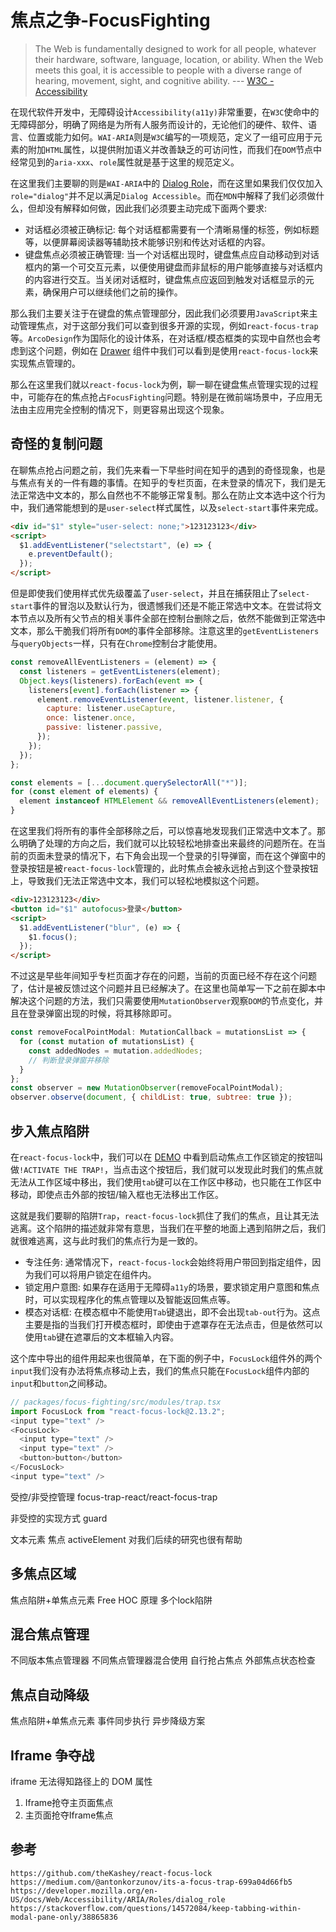 # 焦点之争-FocusFighting
> The Web is fundamentally designed to work for all people, whatever their hardware, software, language, location, or ability. When the Web meets this goal, it is accessible to people with a diverse range of hearing, movement, sight, and cognitive ability. --- [W3C - Accessibility](https://www.w3.org/mission/accessibility/)

在现代软件开发中，无障碍设计`Accessibility(a11y)`非常重要，在`W3C`使命中的无障碍部分，明确了网络是为所有人服务而设计的，无论他们的硬件、软件、语言、位置或能力如何。`WAI-ARIA`则是`W3C`编写的一项规范，定义了一组可应用于元素的附加`HTML`属性，以提供附加语义并改善缺乏的可访问性，而我们在`DOM`节点中经常见到的`aria-xxx`、`role`属性就是基于这里的规范定义。

在这里我们主要聊的则是`WAI-ARIA`中的 [Dialog Role](https://developer.mozilla.org/en-US/docs/Web/Accessibility/ARIA/Roles/dialog_role)，而在这里如果我们仅仅加入`role="dialog"`并不足以满足`Dialog Accessible`。而在`MDN`中解释了我们必须做什么，但却没有解释如何做，因此我们必须要主动完成下面两个要求:

* 对话框必须被正确标记: 每个对话框都需要有一个清晰易懂的标签，例如标题等，以便屏幕阅读器等辅助技术能够识别和传达对话框的内容。
* 键盘焦点必须被正确管理: 当一个对话框出现时，键盘焦点应自动移动到对话框内的第一个可交互元素，以便使用键盘而非鼠标的用户能够直接与对话框内的内容进行交互。当关闭对话框时，键盘焦点应返回到触发对话框显示的元素，确保用户可以继续他们之前的操作。

那么我们主要关注于在键盘的焦点管理部分，因此我们必须要用`JavaScript`来主动管理焦点，对于这部分我们可以查到很多开源的实现，例如`react-focus-trap`等。`ArcoDesign`作为国际化的设计体系，在对话框/模态框类的实现中自然也会考虑到这个问题，例如在 [Drawer](https://github.com/arco-design/arco-design/blob/07fc25/components/Drawer/index.tsx#L10) 组件中我们可以看到是使用`react-focus-lock`来实现焦点管理的。

那么在这里我们就以`react-focus-lock`为例，聊一聊在键盘焦点管理实现的过程中，可能存在的焦点抢占`FocusFighting`问题。特别是在微前端场景中，子应用无法由主应用完全控制的情况下，则更容易出现这个现象。


## 奇怪的复制问题
在聊焦点抢占问题之前，我们先来看一下早些时间在知乎的遇到的奇怪现象，也是与焦点有关的一件有趣的事情。在知乎的专栏页面，在未登录的情况下，我们是无法正常选中文本的，那么自然也不不能够正常复制。那么在防止文本选中这个行为中，我们通常能想到的是`user-select`样式属性，以及`select-start`事件来完成。

```html
<div id="$1" style="user-select: none;">123123123</div>
<script>
  $1.addEventListener("selectstart", (e) => {
    e.preventDefault();
  });
</script>
```

但是即使我们使用样式优先级覆盖了`user-select`，并且在捕获阻止了`select-start`事件的冒泡以及默认行为，很遗憾我们还是不能正常选中文本。在尝试将文本节点以及所有父节点的相关事件全部在控制台删除之后，依然不能做到正常选中文本，那么干脆我们将所有`DOM`的事件全部移除。注意这里的`getEventListeners`与`queryObjects`一样，只有在`Chrome`控制台才能使用。

```js
const removeAllEventListeners = (element) => {
  const listeners = getEventListeners(element);
  Object.keys(listeners).forEach(event => {
    listeners[event].forEach(listener => {
      element.removeEventListener(event, listener.listener, {
        capture: listener.useCapture,
        once: listener.once,
        passive: listener.passive,
      });
    });
  });
};

const elements = [...document.querySelectorAll("*")];
for (const element of elements) {
  element instanceof HTMLElement && removeAllEventListeners(element);
}
```

在这里我们将所有的事件全部移除之后，可以惊喜地发现我们正常选中文本了。那么明确了处理的方向之后，我们就可以比较轻松地排查出来最终的问题所在。在当前的页面未登录的情况下，右下角会出现一个登录的引导弹窗，而在这个弹窗中的登录按钮是被`react-focus-lock`管理的，此时焦点会被永远抢占到这个登录按钮上，导致我们无法正常选中文本，我们可以轻松地模拟这个问题。

```html
<div>123123123</div>
<button id="$1" autofocus>登录</button>
<script>
  $1.addEventListener("blur", (e) => {
    $1.focus();
  });
</script>
```

不过这是早些年间知乎专栏页面才存在的问题，当前的页面已经不存在这个问题了，估计是被反馈过这个问题并且已经解决了。在这里也简单写一下之前在脚本中解决这个问题的方法，我们只需要使用`MutationObserver`观察`DOM`的节点变化，并且在登录弹窗出现的时候，将其移除即可。

```js
const removeFocalPointModal: MutationCallback = mutationsList => {
  for (const mutation of mutationsList) {
    const addedNodes = mutation.addedNodes;
    // 判断登录弹窗并移除
  }
};
const observer = new MutationObserver(removeFocalPointModal);
observer.observe(document, { childList: true, subtree: true });
```

## 步入焦点陷阱
在`react-focus-lock`中，我们可以在 [DEMO](https://codesandbox.io/p/sandbox/5wmrwlvxv4) 中看到启动焦点工作区锁定的按钮叫做`!ACTIVATE THE TRAP!`，当点击这个按钮后，我们就可以发现此时我们的焦点就无法从工作区域中移出，我们使用`tab`键可以在工作区中移动，也只能在工作区中移动，即使点击外部的按钮/输入框也无法移出工作区。

这就是我们要聊的陷阱`Trap`，`react-focus-lock`抓住了我们的焦点，且让其无法逃离。这个陷阱的描述就非常有意思，当我们在平整的地面上遇到陷阱之后，我们就很难逃离，这与此时我们的焦点行为是一致的。

* 专注任务: 通常情况下，`react-focus-lock`会始终将用户带回到指定组件，因为我们可以将用户锁定在组件内。
* 锁定用户意图: 如果存在适用于无障碍`a11y`的场景，要求锁定用户意图和焦点时，可以实现程序化的焦点管理以及智能返回焦点等。
* 模态对话框: 在模态框中不能使用`Tab`键退出，即不会出现`tab-out`行为。这点主要是指的当我们打开模态框时，即使由于遮罩存在无法点击，但是依然可以使用`tab`键在遮罩后的文本框输入内容。

这个库中导出的组件用起来也很简单，在下面的例子中，`FocusLock`组件外的两个`input`我们没有办法将焦点移动上去，我们的焦点只能在`FocusLock`组件内部的`input`和`button`之间移动。

```js
// packages/focus-fighting/src/modules/trap.tsx
import FocusLock from "react-focus-lock@2.13.2";
<input type="text" />
<FocusLock>
  <input type="text" />
  <input type="text" />
  <button>button</button>
</FocusLock>
<input type="text" />
```


受控/非受控管理 focus-trap-react/react-focus-trap

非受控的实现方式 guard

文本元素 焦点 activeElement 对我们后续的研究也很有帮助


## 多焦点区域
焦点陷阱+单焦点元素
Free HOC 原理
多个lock陷阱

## 混合焦点管理
不同版本焦点管理器 
不同焦点管理器混合使用
自行抢占焦点
外部焦点状态检查

## 焦点自动降级
焦点陷阱+单焦点元素 
事件同步执行
异步降级方案


## Iframe 争夺战

iframe 无法得知路径上的 DOM 属性
1. Iframe抢夺主页面焦点
2. 主页面抢夺Iframe焦点

## 参考

```
https://github.com/theKashey/react-focus-lock
https://medium.com/@antonkorzunov/its-a-focus-trap-699a04d66fb5 
https://developer.mozilla.org/en-US/docs/Web/Accessibility/ARIA/Roles/dialog_role
https://stackoverflow.com/questions/14572084/keep-tabbing-within-modal-pane-only/38865836
```
